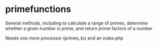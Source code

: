 # primefunctions
Several methods, including to calculate a range of primes, determine whether a given number is prime, and return prime factors of a number

Needs one more processor (primes_to) and an index.php
